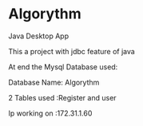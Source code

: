 # Algorythm
Java Desktop App

This a project with jdbc feature of java

At end the Mysql Database used:

Database Name: Algorythm

2 Tables used :Register and user

Ip working on :172.31.1.60
